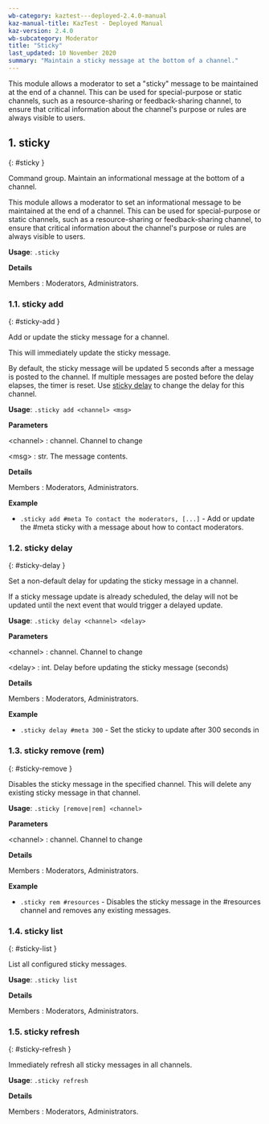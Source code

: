 ```yaml
---
wb-category: kaztest---deployed-2.4.0-manual
kaz-manual-title: KazTest - Deployed Manual
kaz-version: 2.4.0
wb-subcategory: Moderator
title: "Sticky"
last_updated: 10 November 2020
summary: "Maintain a sticky message at the bottom of a channel."
---
```


This module allows a moderator to set a "sticky" message to be maintained at the end
of a channel. This can be used for special-purpose or static channels, such as a
resource-sharing or feedback-sharing channel, to ensure that critical information about
the channel's purpose or rules are always visible to users.

## 1. sticky
{: #sticky }

Command group. Maintain an informational message at the bottom of a channel.

This module allows a moderator to set an informational message to be maintained at the
end of a channel. This can be used for special-purpose or static channels, such as a
resource-sharing or feedback-sharing channel, to ensure that critical information about
the channel's purpose or rules are always visible to users.

**Usage**: `.sticky`

**Details**

Members
: Moderators, Administrators.


### 1.1. sticky add
{: #sticky-add }

Add or update the sticky message for a channel.

This will immediately update the sticky message.

By default, the sticky message will be updated 5 seconds after a message is
posted to the channel. If multiple messages are posted before the delay elapses,
the timer is reset. Use <a href="./sticky.html#sticky-delay">sticky delay</a> to change the delay for this channel.

**Usage**: `.sticky add <channel> <msg>`

**Parameters**

&lt;channel&gt;
: channel. Channel to change


&lt;msg&gt;
: str. The message contents.




**Details**

Members
: Moderators, Administrators.


**Example**

* `.sticky add #meta To contact the moderators, [...]` - Add or update the #meta sticky with a message about how to contact moderators.

### 1.2. sticky delay
{: #sticky-delay }

Set a non-default delay for updating the sticky message in a channel.

If a sticky message update is already scheduled, the delay will not be updated until
the next event that would trigger a delayed update.

**Usage**: `.sticky delay <channel> <delay>`

**Parameters**

&lt;channel&gt;
: channel. Channel to change


&lt;delay&gt;
: int. Delay before updating the sticky message (seconds)




**Details**

Members
: Moderators, Administrators.


**Example**

* `.sticky delay #meta 300` - Set the sticky to update after 300 seconds in

### 1.3. sticky remove (rem)
{: #sticky-remove }

Disables the sticky message in the specified channel. This will delete any
existing sticky message in that channel.

**Usage**: `.sticky [remove|rem] <channel>`

**Parameters**

&lt;channel&gt;
: channel. Channel to change




**Details**

Members
: Moderators, Administrators.


**Example**

* `.sticky rem #resources` - Disables the sticky message in the #resources channel and removes any existing messages.

### 1.4. sticky list
{: #sticky-list }

List all configured sticky messages.

**Usage**: `.sticky list`

**Details**

Members
: Moderators, Administrators.


### 1.5. sticky refresh
{: #sticky-refresh }

Immediately refresh all sticky messages in all channels.

**Usage**: `.sticky refresh`

**Details**

Members
: Moderators, Administrators.
